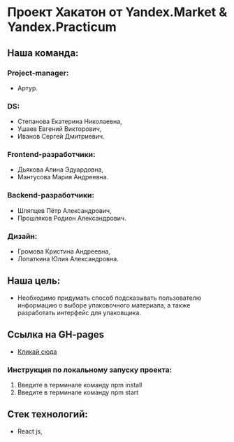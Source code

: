 # Проект Хакатон от Yandex.Market & Yandex.Practicum

## Наша команда:

### Project-manager: 
* Артур.
 
### DS: 
* Степанова Екатерина Николаевна, 
* Ушаев Евгений Викторович, 
* Иванов Сергей Дмитриевич.

### Frontend-разработчики: 
* Дьякова Алина Эдуардовна, 
* Мантусова Мария Андреевна.

### Backend-разработчики: 
* Шляпцев Пётр Александрович, 
* Прошляков Родион Александрович.

### Дизайн:  
* Громова Кристина Андреевна, 
* Лопаткина Юлия Александровна.

## Наша цель: 

* Необходимо придумать способ подсказывать пользователю информацию о выборе упаковочного материала, а также разработать интерфейс для упаковщика.

## Ссылка на GH-pages

* [Кликай сюда](https://nidoveralis.github.io/product-packing-react/)


### Инструкция по локальному запуску проекта: 
1. Введите в терминале команду npm install
2. Введите в терминале команду npm start

## Стек технологий:
* React js,
